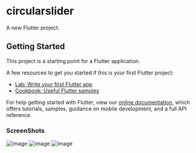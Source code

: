 # circularslider

A new Flutter project.

## Getting Started

This project is a starting point for a Flutter application.

A few resources to get you started if this is your first Flutter project:

- [Lab: Write your first Flutter app](https://flutter.dev/docs/get-started/codelab)
- [Cookbook: Useful Flutter samples](https://flutter.dev/docs/cookbook)

For help getting started with Flutter, view our
[online documentation](https://flutter.dev/docs), which offers tutorials,
samples, guidance on mobile development, and a full API reference.

### ScreenShots
![image](https://user-images.githubusercontent.com/61213263/106198131-ef7e3c80-61b3-11eb-89be-35f935ef2201.png)
![image](https://user-images.githubusercontent.com/61213263/106198166-fad16800-61b3-11eb-976b-37d45c05eaf8.png)
![image](https://user-images.githubusercontent.com/61213263/106198176-fdcc5880-61b3-11eb-81ef-c24cef2a04e1.png)
